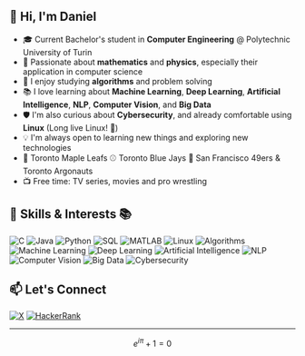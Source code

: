 <!--
**thedanicode24/thedanicode24** is a ✨ _special_ ✨ repository because its `README.md` (this file) appears on your GitHub profile.

Here are some ideas to get you started:

- 🔭 I’m currently working on ...
- 🌱 I’m currently learning ...
- 👯 I’m looking to collaborate on ...
- 🤔 I’m looking for help with ...
- 💬 Ask me about ...
- 📫 How to reach me: ...
- 😄 Pronouns: ...
- ⚡ Fun fact: ...
-->


## 👋 Hi, I'm Daniel

- 🎓 Current Bachelor's student in **Computer Engineering** @ Polytechnic University of Turin
- 🧮 Passionate about **mathematics** and **physics**, especially their application in computer science  
- 🧠 I enjoy studying **algorithms** and problem solving  
- 📚 I love learning about **Machine Learning**, **Deep Learning**, **Artificial Intelligence**, **NLP**, **Computer Vision**, and **Big Data**  
- 🛡️ I'm also curious about **Cybersecurity**, and already comfortable using **Linux** (Long live Linux! 🐧)  
- 💡 I'm always open to learning new things and exploring new technologies
- 🏒 Toronto Maple Leafs ⚾ Toronto Blue Jays 🏈 San Francisco 49ers & Toronto Argonauts
- 📺 Free time: TV series, movies and pro wrestling

## 🔧 Skills & Interests 📚

![C](https://img.shields.io/badge/C-00599C?style=for-the-badge&logo=c&logoColor=white)
![Java](https://img.shields.io/badge/Java-ED8B00?style=for-the-badge&logo=openjdk&logoColor=white)
![Python](https://img.shields.io/badge/Python-3776AB?style=for-the-badge&logo=python&logoColor=white)
![SQL](https://img.shields.io/badge/SQL-4479A1?style=for-the-badge&logo=postgresql&logoColor=white)
![MATLAB](https://img.shields.io/badge/MATLAB-0076A8?style=for-the-badge&logo=mathworks&logoColor=white)
![Linux](https://img.shields.io/badge/Linux-FCC624?style=for-the-badge&logo=linux&logoColor=black)
![Algorithms](https://img.shields.io/badge/Algorithms-Important-orange?style=for-the-badge&logo=code&logoColor=white)
![Machine Learning](https://img.shields.io/badge/Machine%20Learning-blueviolet?style=for-the-badge&logo=scikit-learn&logoColor=white)
![Deep Learning](https://img.shields.io/badge/Deep%20Learning-FF6F00?style=for-the-badge&logo=tensorflow&logoColor=white)
![Artificial Intelligence](https://img.shields.io/badge/AI-111111?style=for-the-badge&logo=probot&logoColor=white)
![NLP](https://img.shields.io/badge/NLP-ff4088?style=for-the-badge&logo=fastapi&logoColor=white)
![Computer Vision](https://img.shields.io/badge/Computer%20Vision-0078D4?style=for-the-badge&logo=opencv&logoColor=white)
![Big Data](https://img.shields.io/badge/Big%20Data-f57c00?style=for-the-badge&logo=apachespark&logoColor=white)
![Cybersecurity](https://img.shields.io/badge/Cybersecurity-8A2BE2?style=for-the-badge&logo=gnupg&logoColor=white)


## 📫 Let's Connect

[![X](https://img.shields.io/badge/X-1DA1F2?style=for-the-badge&logo=x&logoColor=white)](https://x.com/thedanicode24)
[![HackerRank](https://img.shields.io/badge/HackerRank-Profile-2EC866?style=for-the-badge&logo=hackerrank&logoColor=white)](https://www.hackerrank.com/thedanicode24)  

---

$$
e^{i\pi} + 1 = 0
$$


